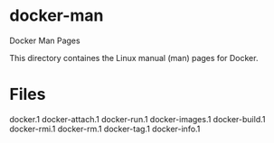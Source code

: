 docker-man
==========

Docker Man Pages

This directory containes the Linux manual (man) pages for Docker.

Files
=====

docker.1
docker-attach.1
docker-run.1
docker-images.1
docker-build.1
docker-rmi.1
docker-rm.1
docker-tag.1
docker-info.1
